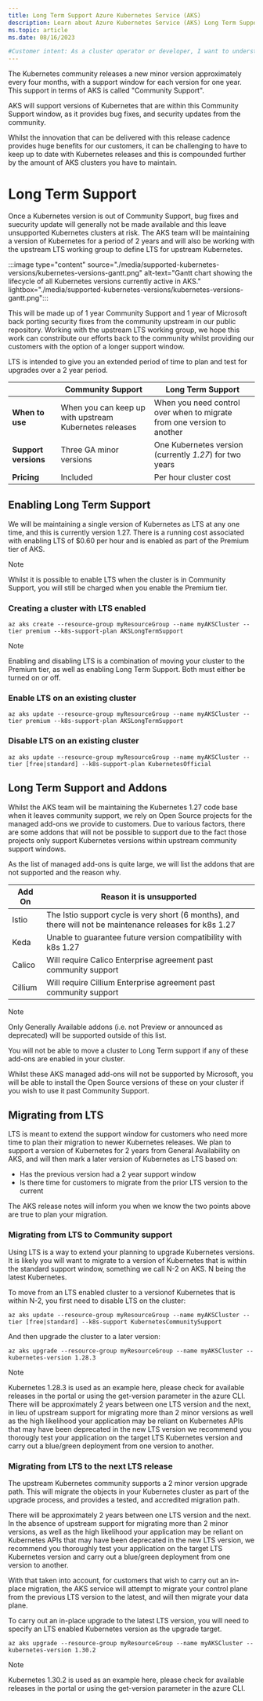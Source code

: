 ```yaml
---
title: Long Term Support Azure Kubernetes Service (AKS)
description: Learn about Azure Kubernetes Service (AKS) Long Term Support for Kubernetes
ms.topic: article
ms.date: 08/16/2023

#Customer intent: As a cluster operator or developer, I want to understand how Long Term Support for Kubernetes on AKS works.
---
```



The Kubernetes community releases a new minor version approximately every four months, with a support window for each version for one year.  This support in terms of AKS is called "Community Support".

AKS will support versions of Kubernetes that are within this Community Support window, as it provides bug fixes, and security updates from the community.

Whilst the innovation that can be delivered with this release cadence provides huge benefits for our customers, it can be challenging to have to keep up to date with Kubernetes releases and this is compounded further by the amount of AKS clusters you have to maintain.  

# Long Term Support

Once a Kubernetes version is out of Community Support, bug fixes and suecurity update will generally not be made available and this leave unsupported Kubernetes clusters at risk.  The AKS team will be maintaining a version of Kubernetes for a period of 2 years and will also be working with the upstream LTS working group to define LTS for upstream Kubernetes. 

:::image type="content" source="./media/supported-kubernetes-versions/kubernetes-versions-gantt.png" alt-text="Gantt chart showing the lifecycle of all Kubernetes versions currently active in AKS." lightbox="./media/supported-kubernetes-versions/kubernetes-versions-gantt.png":::

This will be made up of 1 year Community Support and 1 year of Microsoft back porting security fixes from the community upstream in our public repository.  Working with the upstream LTS working group, we hope this work can constribute our efforts back to the community whilst providing our customers with the option of a longer support window.

LTS is intended to give you an extended period of time to plan and test for upgrades over a 2 year period.

|   | Community Support  |Long Term Support   |
|---|---|---|
| **When to use** | When you can keep up with upstream Kubernetes releases | When you need control over when to migrate from one version to another  |
|  **Support versions** | Three GA minor versions | One Kubernetes version (currently *1.27*) for two years  |
|  **Pricing** | Included  |  Per hour cluster cost |


## Enabling Long Term Support

We will be maintaining a single version of Kubernetes as LTS at any one time, and this is currently version 1.27.  There is a running cost associated with enabling LTS of $0.60 per hour and is enabled as part of the Premium tier of AKS.

> [!NOTE]
> Whilst it is possible to enable LTS when the cluster is in Community Support, you will still be charged when you enable the Premium tier.

### Creating a cluster with LTS enabled
```
az aks create --resource-group myResourceGroup --name myAKSCluster --tier premium --k8s-support-plan AKSLongTermSupport
```

> [!NOTE]
> Enabling and disabling LTS is a combination of moving your cluster to the Premium tier, as well as enabling Long Term Support.  Both must either be turned on or off.

### Enable LTS on an existing cluster
```
az aks update --resource-group myResourceGroup --name myAKSCluster --tier premium --k8s-support-plan AKSLongTermSupport
```

### Disable LTS on an existing cluster
```
az aks update --resource-group myResourceGroup --name myAKSCluster --tier [free|standard] --k8s-support-plan KubernetesOfficial
```

## Long Term Support and Addons
Whilst the AKS team will be maintaining the Kubernetes 1.27 code base when it leaves community support, we rely on Open Source projects for the managed add-ons we provide to customers.  Due to various factors, there are some addons that will not be possible to support due to the fact those projects only support Kubernetes versions within upstream community support windows.

As the list of managed add-ons is quite large, we will list the addons that are not supported and the reason why.

|  Add On  | Reason it is unsupported |
---|---|
| Istio |  The Istio support cycle is very short (6 months), and there will not be maintenance releases for k8s 1.27 |
 | Keda | Unable to guarantee future version compatibility with k8s 1.27 |
| Calico  |  Will require Calico Enterprise agreement past community support |
| Cillium  |  Will require Cillium Enterprise agreement past community support |

> [!NOTE]
> Only Generally Available addons (i.e. not Preview or announced as deprecated) will be supported outside of this list.


You will not be able to move a cluster to Long Term support if any of these add-ons are enabled in your cluster.  

Whilst these AKS managed add-ons will not be supported by Microsoft, you will be able to install the Open Source versions of these on your cluster if you wish to use it past Community Support.


## Migrating from LTS 
LTS is meant to extend the support window for customers who need more time to plan their migration to newer Kubernetes releases.  We plan to support a version of Kubernetes for 2 years from General Availability on AKS, and will then mark a later version of Kubernetes as LTS based on:

* Has the previous version had a 2 year support window
* Is there time for customers to migrate from the prior LTS version to the current

The AKS release notes will inform you when we know the two points above are true to plan your migration.

### Migrating from LTS to Community support
Using LTS is a way to extend your planning to upgrade Kubernetes versions. It is likely you will want to migrate to a version of Kubernetes that is within the standard support window, something we call N-2 on AKS.  N being the latest Kubernetes.  

To move from an LTS enabled cluster to a versionof Kubernetes that is within N-2, you first need to disable LTS on the cluster:

```
az aks update --resource-group myResourceGroup --name myAKSCluster --tier [free|standard] --k8s-support KubernetesCommunitySupport
```

And then upgrade the cluster to a later version:

```
az aks upgrade --resource-group myResourceGroup --name myAKSCluster --kubernetes-version 1.28.3
```
> [!NOTE]
> Kubernetes 1.28.3 is used as an example here, please check for available releases in the portal or using the get-version parameter in the azure CLI.
There will be approximately 2 years between one LTS version and the next, in lieu of upstream support for migrating more than 2 minor versions as well as the high likelihood your application may be reliant on Kubernetes APIs that may have been deprecated in the new LTS version we recommend you thorougly test your application on the target LTS Kubernetes version and carry out a blue/green deployment from one version to another.

### Migrating from LTS to the next LTS release
The upstream Kubernetes community supports a 2 minor version upgrade path.  This will migrate the objects in your Kubernetes cluster as part of the upgrade process, and provides a tested, and accredited migration path.

There will be approximately 2 years between one LTS version and the next. In the absence of upstream support for migrating more than 2 minor versions, as well as the high likelihood your application may be reliant on Kubernetes APIs that may have been deprecated in the new LTS version, we recommend you thoroughly test your application on the target LTS Kubernetes version and carry out a blue/green deployment from one version to another.


With that taken into account, for customers that wish to carry out an in-place migration, the AKS service will attempt to migrate your control plane from the previous LTS version to the latest, and will then migrate your data plane.

To carry out an in-place upgrade to the latest LTS version, you will need to specify an LTS enabled Kubernetes version as the upgrade target.

```
az aks upgrade --resource-group myResourceGroup --name myAKSCluster --kubernetes-version 1.30.2
```

> [!NOTE]
> Kubernetes 1.30.2 is used as an example here, please check for available releases in the portal or using the get-version parameter in the azure CLI.



[add-ons]: integrations.md#add-ons